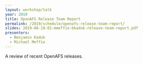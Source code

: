 ```yaml
---
layout: workshop/talk
year: 2019
title: OpenAFS Release Team Report
permalink: /2019/schedule/openafs-release-team-report/
slides: 2019-06-19-01-mmeffie-bkaduk-release-team-report.pdf
presenters:
  - Benjamin Kaduk
  - Michael Meffie
---
```


A review of recent OpenAFS releases.
